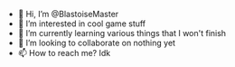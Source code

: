 - 👋 Hi, I’m @BlastoiseMaster
- 👀 I’m interested in cool game stuff
- 🌱 I’m currently learning various things that I won't finish
- 💞️ I’m looking to collaborate on nothing yet
- 📫 How to reach me? Idk

<!---
BlastoiseMaster/BlastoiseMaster is a ✨ special ✨ repository because its `README.md` (this file) appears on your GitHub profile.
You can click the Preview link to take a look at your changes.
--->
